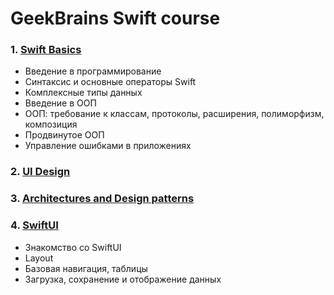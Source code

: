 # GeekBrains Swift course
### 1. [Swift Basics](https://github.com/yggene/geekbrains/tree/main/01_Swift_Basics)
* Введение в программирование
* Синтаксис и основные операторы Swift
* Комплексные типы данных
* Введение в ООП
* ООП: требование к классам, протоколы, расширения, полиморфизм, композиция
* Продвинутое ООП
* Управление ошибками в приложениях
### 2. [UI Design](https://github.com/yggene/geekbrains/tree/main/02_UI_Design/fakeVKapp)
### 3. [Architectures and Design patterns](https://github.com/yggene/geekbrains/tree/main/03_Architecture_and_Design_patterns)
### 4. [SwiftUI](https://github.com/yggene/geekbrains/tree/main/04_SwiftUI/swiftui-vkapp)
* Знакомство со SwiftUI
* Layout
* Базовая навигация, таблицы
* Загрузка, сохранение и отображение данных
